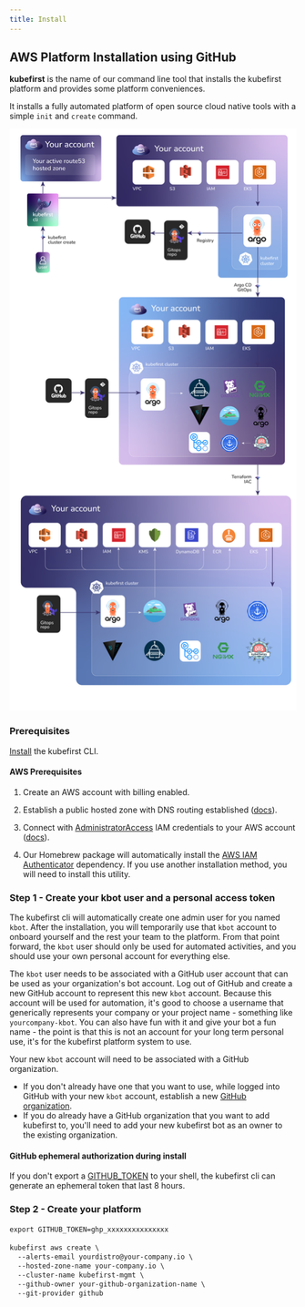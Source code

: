 ```yaml
---
title: Install
---
```


## AWS Platform Installation using GitHub

**kubefirst** is the name of our command line tool that installs the kubefirst platform and provides some platform conveniences.

It installs a fully automated platform of open source cloud native tools with a simple `init` and `create` command.

<!-- TODO: 2.0 - fix this image! -->
![Kubefirst Cluster](../../../img/kubefirst/github/kubefirst-cluster-create.png)

### Prerequisites

[Install](./overview.md#how-to-install-kubefirst-cli) the kubefirst CLI.

#### AWS Prerequisites

1. Create an AWS account with billing enabled.

2. Establish a public hosted zone with DNS routing established ([docs](https://docs.aws.amazon.com/Route53/latest/DeveloperGuide/AboutHZWorkingWith.html)).

3. Connect with [AdministratorAccess](https://console.aws.amazon.com/iam/home?#/policies/arn:aws:iam::aws:policy/AdministratorAccessserviceLevelSummary) IAM credentials to your AWS account ([docs](https://docs.aws.amazon.com/general/latest/gr/aws-sec-cred-types.html#access-keys-and-secret-access-keys)).

4. Our Homebrew package will automatically install the [AWS IAM Authenticator](https://docs.aws.amazon.com/eks/latest/userguide/install-aws-iam-authenticator.html) dependency. If you use another installation method, you will need to install this utility.

### Step 1 - Create your kbot user and a personal access token

The kubefirst cli will automatically create one admin user for you named `kbot`. After the installation, you will temporarily use that `kbot` account to onboard yourself and the rest your team to the platform. From that point forward, the `kbot` user should only be used for automated activities, and you should use your own personal account for everything else.

The `kbot` user needs to be associated with a GitHub user account that can be used as your organization's bot account. Log out of GitHub and create a new GitHub account to represent this new `kbot` account. Because this account will be used for automation, it's good to choose a username that generically represents your company or your project name - something like `yourcompany-kbot`. You can also have fun with it and give your bot a fun name - the point is that this is not an account for your long term personal use, it's for the kubefirst platform system to use.

Your new `kbot` account will need to be associated with a GitHub organization.

- If you don't already have one that you want to use, while logged into GitHub with your new `kbot` account, establish a new [GitHub organization](https://docs.github.com/en/organizations/collaborating-with-groups-in-organizations/creating-a-new-organization-from-scratch).
- If you do already have a GitHub organization that you want to add kubefirst to, you'll need to add your new kubefirst bot as an owner to the existing organization.

#### GitHub ephemeral authorization during install

If you don't export a [GITHUB_TOKEN](../../../explore/github-token.md) to your shell, the kubefirst cli can generate an ephemeral token that last 8 hours.

### Step 2 - Create your platform

<!-- TODO: 2.0 - check all flags and minimize command -->
```shell
export GITHUB_TOKEN=ghp_xxxxxxxxxxxxxxx

kubefirst aws create \
  --alerts-email yourdistro@your-company.io \
  --hosted-zone-name your-company.io \
  --cluster-name kubefirst-mgmt \
  --github-owner your-github-organization-name \
  --git-provider github
```
